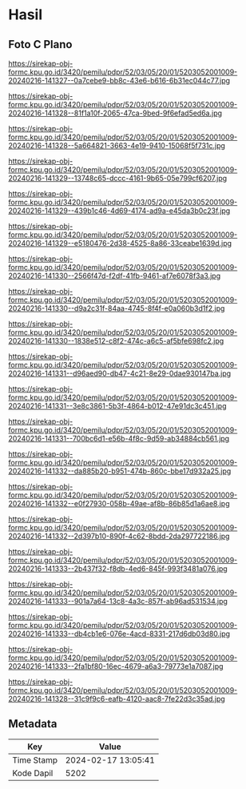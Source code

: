 # Hasil

## Foto C Plano

https://sirekap-obj-formc.kpu.go.id/3420/pemilu/pdpr/52/03/05/20/01/5203052001009-20240216-141327--0a7cebe9-bb8c-43e6-b616-6b31ec044c77.jpg

https://sirekap-obj-formc.kpu.go.id/3420/pemilu/pdpr/52/03/05/20/01/5203052001009-20240216-141328--81f1a10f-2065-47ca-9bed-9f6efad5ed6a.jpg

https://sirekap-obj-formc.kpu.go.id/3420/pemilu/pdpr/52/03/05/20/01/5203052001009-20240216-141328--5a664821-3663-4e19-9410-15068f5f731c.jpg

https://sirekap-obj-formc.kpu.go.id/3420/pemilu/pdpr/52/03/05/20/01/5203052001009-20240216-141329--13748c65-dccc-4161-9b65-05e799cf6207.jpg

https://sirekap-obj-formc.kpu.go.id/3420/pemilu/pdpr/52/03/05/20/01/5203052001009-20240216-141329--439b1c46-4d69-4174-ad9a-e45da3b0c23f.jpg

https://sirekap-obj-formc.kpu.go.id/3420/pemilu/pdpr/52/03/05/20/01/5203052001009-20240216-141329--e5180476-2d38-4525-8a86-33ceabe1639d.jpg

https://sirekap-obj-formc.kpu.go.id/3420/pemilu/pdpr/52/03/05/20/01/5203052001009-20240216-141330--2566f47d-f2df-41fb-9461-af7e6078f3a3.jpg

https://sirekap-obj-formc.kpu.go.id/3420/pemilu/pdpr/52/03/05/20/01/5203052001009-20240216-141330--d9a2c31f-84aa-4745-8f4f-e0a060b3d1f2.jpg

https://sirekap-obj-formc.kpu.go.id/3420/pemilu/pdpr/52/03/05/20/01/5203052001009-20240216-141330--1838e512-c8f2-474c-a6c5-af5bfe698fc2.jpg

https://sirekap-obj-formc.kpu.go.id/3420/pemilu/pdpr/52/03/05/20/01/5203052001009-20240216-141331--d96aed90-db47-4c21-8e29-0dae930147ba.jpg

https://sirekap-obj-formc.kpu.go.id/3420/pemilu/pdpr/52/03/05/20/01/5203052001009-20240216-141331--3e8c3861-5b3f-4864-b012-47e91dc3c451.jpg

https://sirekap-obj-formc.kpu.go.id/3420/pemilu/pdpr/52/03/05/20/01/5203052001009-20240216-141331--700bc6d1-e56b-4f8c-9d59-ab34884cb561.jpg

https://sirekap-obj-formc.kpu.go.id/3420/pemilu/pdpr/52/03/05/20/01/5203052001009-20240216-141332--da885b20-b951-474b-860c-bbe17d932a25.jpg

https://sirekap-obj-formc.kpu.go.id/3420/pemilu/pdpr/52/03/05/20/01/5203052001009-20240216-141332--e0f27930-058b-49ae-af8b-86b85d1a6ae8.jpg

https://sirekap-obj-formc.kpu.go.id/3420/pemilu/pdpr/52/03/05/20/01/5203052001009-20240216-141332--2d397b10-890f-4c62-8bdd-2da297722186.jpg

https://sirekap-obj-formc.kpu.go.id/3420/pemilu/pdpr/52/03/05/20/01/5203052001009-20240216-141333--2b437f32-f8db-4ed6-845f-993f3481a076.jpg

https://sirekap-obj-formc.kpu.go.id/3420/pemilu/pdpr/52/03/05/20/01/5203052001009-20240216-141333--901a7a64-13c8-4a3c-857f-ab96ad531534.jpg

https://sirekap-obj-formc.kpu.go.id/3420/pemilu/pdpr/52/03/05/20/01/5203052001009-20240216-141333--db4cb1e6-076e-4acd-8331-217d6db03d80.jpg

https://sirekap-obj-formc.kpu.go.id/3420/pemilu/pdpr/52/03/05/20/01/5203052001009-20240216-141333--2fa1bf80-16ec-4679-a6a3-79773e1a7087.jpg

https://sirekap-obj-formc.kpu.go.id/3420/pemilu/pdpr/52/03/05/20/01/5203052001009-20240216-141328--31c9f9c6-eafb-4120-aac8-7fe22d3c35ad.jpg


## Metadata

| Key        | Value               |
| ---------- | ------------------- |
| Time Stamp | 2024-02-17 13:05:41 |
| Kode Dapil | 5202                |



